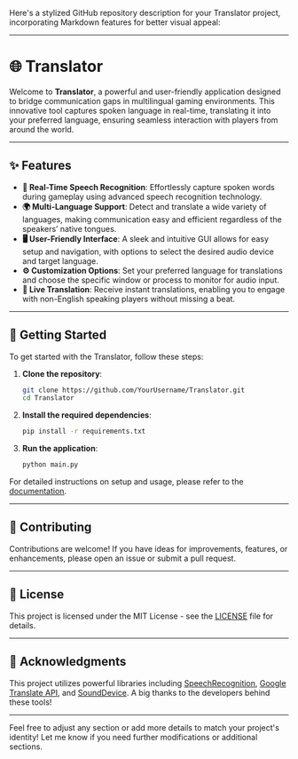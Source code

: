 Here's a stylized GitHub repository description for your Translator project, incorporating Markdown features for better visual appeal:

---

# 🌐 Translator

Welcome to **Translator**, a powerful and user-friendly application designed to bridge communication gaps in multilingual gaming environments. This innovative tool captures spoken language in real-time, translating it into your preferred language, ensuring seamless interaction with players from around the world.

---

## ✨ Features

- **🎤 Real-Time Speech Recognition**: Effortlessly capture spoken words during gameplay using advanced speech recognition technology.
- **🌍 Multi-Language Support**: Detect and translate a wide variety of languages, making communication easy and efficient regardless of the speakers’ native tongues.
- **🖥️ User-Friendly Interface**: A sleek and intuitive GUI allows for easy setup and navigation, with options to select the desired audio device and target language.
- **⚙️ Customization Options**: Set your preferred language for translations and choose the specific window or process to monitor for audio input.
- **📡 Live Translation**: Receive instant translations, enabling you to engage with non-English speaking players without missing a beat.

---

## 🚀 Getting Started

To get started with the Translator, follow these steps:

1. **Clone the repository**:
   ```bash
   git clone https://github.com/YourUsername/Translator.git
   cd Translator
   ```

2. **Install the required dependencies**:
   ```bash
   pip install -r requirements.txt
   ```

3. **Run the application**:
   ```bash
   python main.py
   ```

For detailed instructions on setup and usage, please refer to the [documentation](docs/README.md).

---

## 🤝 Contributing

Contributions are welcome! If you have ideas for improvements, features, or enhancements, please open an issue or submit a pull request.

---

## 📄 License

This project is licensed under the MIT License - see the [LICENSE](LICENSE) file for details.

---

## 🙌 Acknowledgments

This project utilizes powerful libraries including [SpeechRecognition](https://pypi.org/project/SpeechRecognition/), [Google Translate API](https://pypi.org/project/googletrans/), and [SoundDevice](https://pypi.org/project/sounddevice/). A big thanks to the developers behind these tools!

---

Feel free to adjust any section or add more details to match your project's identity! Let me know if you need further modifications or additional sections.
